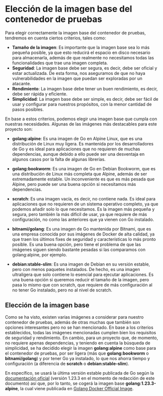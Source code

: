 # Elección de la imagen base del contenedor de pruebas

Para elegir correctamente la imagen base del contenedor de pruebas, tendremos en cuenta ciertos criterios, tales como:

- **Tamaño de la imagen**: Es importante que la imagen base sea lo más pequeña posible, ya que esto reducirá el espacio en disco necesario para almacenarla, además de que realmente no necesitamos todas las funcionalidades que trae una imagen completa.
- **Seguridad**: La imagen base debe ser segura, es decir, debe ser oficial y estar actualizada. De esta forma, nos aseguramos de que no haya vulnerabilidades en la imagen que puedan ser exploradas por un atacante.
- **Rendimiento**: La imagen base debe tener un buen rendimiento, es decir, debe ser rápida y eficiente. 
- **Simplicidad**: La imagen base debe ser simple, es decir, debe ser fácil de usar y configurar para nuestros propósitos, con la menor cantidad de pasos posibles.

En base a estos criterios, podemos elegir una imagen base que cumpla con nuestras necesidades. Algunas de las imágenes más destacables para este proyecto son:

- **golang:alpine**: Es una imagen de Go en Alpine Linux, que es una distribución de Linux muy ligera. Es mantenida por los desarrolladores de Go y es ideal para aplicaciones que no requieren de muchas dependencias, aunque debido a ello puede ser una desventaja en algunos casos por la falta de algunas librerías.

- **golang:bookworm**: Es una imagen de Go en Debian Bookworm, que es una distribución de Linux más completa que Alpine, además de ser extremadamente estable. Un inconveniente es que es más pesada que Alpine, pero puede ser una buena opción si necesitamos más dependencias.

- **scratch**: Es una imagen vacía, es decir, no contiene nada. Es ideal para aplicaciones que no requieren de un sistema operativo completo, ya que podemos añadir solo lo que necesitamos. Es la imagen más pequeña y segura, pero también la más difícil de usar, ya que requiere de más configuración, no como las anteriores que ya vienen con Go instalado.

- **bitnami/golang**: Es una imagen de Go mantenida por Bitnami, que es una empresa conocida por sus imágenes de Docker de alta calidad, ya que traen los últimos fixes de seguridad y características lo más pronto posible. Es una buena opción, pero tiene el problema de que las imágenes siguen siendo bastante pesadas si las comparamos con golang:alpine, por ejemplo.

- **debian:stable-slim**: Es una imagen de Debian en su versión estable, pero con menos paquetes instalados. De hecho, es una imagen ultraligera que solo contiene lo esencial para ejecutar aplicaciones. Es una buena opción si queremos reducir el tamaño de la imagen, pero pasa lo mismo que con scratch, que requiere de más configuración al no tener Go instalado, pero no al nivel de scratch.


## Elección de la imagen base

Como se ha visto, existen varias imágenes a considerar para nuestro contenedor de pruebas, además de otras muchas que también son opciones interesantes pero no se han mencionado. En base a los criterios establecidos, todas las imágenes mencionadas cumplen bien los requisitos de seguridad y rendimiento. En cambio, para un proyecto que, de momento, no requiere apenas dependencias, y teniendo en cuenta la búsqueda de simplicidad, se ha decidido elegir la imagen **golang:alpine** como base para el contenedor de pruebas, por ser ligera (más que **golang:bookworm** o **bitnami/golang**) y por tener Go ya instalado, lo que nos ahorra tiempo y configuración (a diferencia de **scratch** o **debian:stable-slim**).

En específico, se usará la última versión estable publicada de Go según la [documentación oficial](https://go.dev/dl/) (versión 1.23.3 en el momento de redacción de este documento) así que, por lo tanto, se cogerá la imagen base **golang:1.23.3-alpine**, la cual viene publicada en [Golang Docker Official Image](https://hub.docker.com/_/golang).
